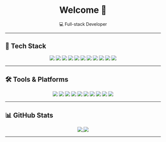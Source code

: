 <h1 align="center">Welcome 👋</h1>

<p align="center">
  💻 Full-stack Developer <br/>
</p>

---

## 🧰 Tech Stack

<p align="center">
  <img src="https://img.shields.io/badge/Flutter-02569B?style=for-the-badge&logo=flutter&logoColor=white"/>
  <img src="https://img.shields.io/badge/Dart-0175C2?style=for-the-badge&logo=dart&logoColor=white"/>
  <img src="https://img.shields.io/badge/React_Native-20232A?style=for-the-badge&logo=react&logoColor=61DAFB"/>
  <img src="https://img.shields.io/badge/React-20232A?style=for-the-badge&logo=react&logoColor=61DAFB"/>
  <img src="https://img.shields.io/badge/NestJS-E0234E?style=for-the-badge&logo=nestjs&logoColor=white"/>
  <img src="https://img.shields.io/badge/Node.js-339933?style=for-the-badge&logo=nodedotjs&logoColor=white"/>
  <img src="https://img.shields.io/badge/Laravel-FF2D20?style=for-the-badge&logo=laravel&logoColor=white"/>
  <img src="https://img.shields.io/badge/Docker-2CA5E0?style=for-the-badge&logo=docker&logoColor=white"/>
  <img src="https://img.shields.io/badge/TypeScript-007ACC?style=for-the-badge&logo=typescript&logoColor=white"/>
  <img src="https://img.shields.io/badge/Swagger-85EA2D?style=for-the-badge&logo=Swagger&logoColor=white"/>
  <img src="https://img.shields.io/badge/Stripe-626CD9?style=for-the-badge&logo=Stripe&logoColor=white"/>
</p>

---

## 🛠️ Tools & Platforms

<p align="center">
  <img src="https://img.shields.io/badge/Kibana-005571?style=for-the-badge&logo=Kibana&logoColor=white"/>
  <img src="https://img.shields.io/badge/Elastic_Search-005571?style=for-the-badge&logo=elasticsearch&logoColor=white"/>
  <img src="https://img.shields.io/badge/RabbitMQ-FF6600?style=for-the-badge&logo=rabbitmq&logoColor=white"/>
  <img src="https://img.shields.io/badge/Claude-D97757?style=for-the-badge&logo=claude&logoColor=white"/>
  <img src="https://img.shields.io/badge/GitHub_Copilot-000000?style=for-the-badge&logo=githubcopilot&logoColor=white"/>
  <img src="https://img.shields.io/badge/daily.dev-CE3DF3?style=for-the-badge&logo=dailydotdev&logoColor=white"/>
  <img src="https://img.shields.io/badge/Game_&_Watch-CCFF00?style=for-the-badge&logo=gameandwatch&logoColor=gray"/>
  <img src="https://img.shields.io/badge/Jira-0052CC?style=for-the-badge&logo=Jira&logoColor=white"/>
  <img src="https://img.shields.io/badge/VSCode-0078D4?style=for-the-badge&logo=visual%20studio%20code&logoColor=white"/>
  <img src="https://img.shields.io/badge/Windows-0078D6?style=for-the-badge&logo=windows&logoColor=white"/>
</p>

---

## 📊 GitHub Stats

<p align="center">
  <a href="https://github.com/anuraghazra/github-readme-stats">
    <img 
      src="https://github-readme-stats.vercel.app/api?username=bohdankubytskiy&show_icons=true&theme=dracula"
      style="display: inline-block; vertical-align: top;"
    />
  </a>
  <a href="https://github.com/anuraghazra/github-readme-stats">
    <img 
      src="https://github-readme-stats.vercel.app/api/top-langs/?username=bohdankubytskiy&layout=compact&theme=dracula"
      style="display: inline-block; vertical-align: top;"
    />
  </a>
</p>

---

